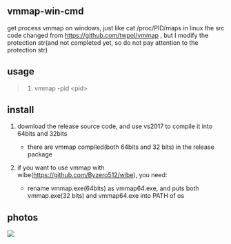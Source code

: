 ## vmmap-win-cmd
get process vmmap on windows, just like cat /proc/PID/maps in linux
the src code changed from https://github.com/twpol/vmmap , but I modify the protection str(and not completed yet, so do not pay attention to the protection str)

## usage
> 1. vmmap -pid \<pid>

## install
1. download the release source code, and use vs2017 to compile it into 64bits and 32bits
    + there are vmmap compiled(both 64bits and 32 bits) in the release package

2. if you want to use vmmap with wibe(https://github.com/Byzero512/wibe), you need:   
    + rename vmmap.exe(64bits) as vmmap64.exe, and puts both vmmap.exe(32 bits) and vmmap64.exe into PATH of os

## photos

![](https://github.com/Byzero512/vmmap_windows_comandline/raw/master/show.jpg)
